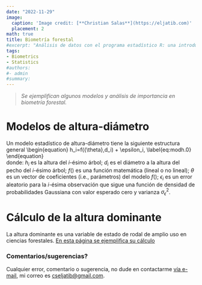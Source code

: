 ```yaml
---
date: "2022-11-29"
image:
  caption: 'Image credit: [**Christian Salas**](https://eljatib.com)'
  placement: 2
math: true
title: Biometría forestal
#excerpt: "Análisis de datos con el programa estadístico R: una introducción aplicada"
tags:
- Biometrics
- Statistics
#authors:
#- admin
#summary: 
---
```


> *Se ejemplifican algunos modelos y análisis de importancia en biometría forestal.* 


# Modelos de altura-diámetro

Un modelo estadístico de altura-diámetro tiene la siguiente estructura general
\begin{equation}
   h_i=f({\theta},d_i) + \epsilon_i,  \label{eq:modh.0}
\end{equation}       
donde: $h_i$ es la altura del $i$-ésimo árbol;
$d_i$ es el diámetro a la altura del pecho del $i$-ésimo árbol;
$f()$ es una función matemática (lineal o no lineal); 
${\theta}$ es un vector de coeficientes (i.e., parámetros)  del modelo $f()$;
$\epsilon_{i}$ es un error aleatorio para la $i$-ésima observación que sigue una función de densidad de probabilidades Gaussiana con valor esperado cero y varianza $\sigma^2_{\epsilon}$. 


# Cálculo de la altura dominante
La altura dominante es una variable de estado de rodal de amplio
uso en ciencias forestales. [En esta página se ejemplifica su cálculo](calcHdom.html)

### Comentarios/sugerencias?
Cualquier error, comentario o sugerencia, no dude en contactarme [vía e-mail](mailto:cseljatib@gmail.com), mi correo es cseljatib@gmail.com. 


<!--- 
+ [Ajuste de modelo de altura-diametro](/statstuff/datosEspa.html)

#### Te parecio interesante o util? Considera compartirlo 🙌

<img src="portadaLibro.jpg" width="1000" height="350">
**Some of my older websites**
- [My old website](https://cseljatib.wixsite.com/biometria)
- [My old linux help](http://biometria.ufro.cl/myLinuxHelp/)
* [Mentoirs](./educa.md)
![](images/chacai01.jpg)
-->
